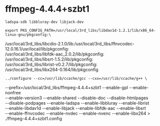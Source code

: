 # ffmpeg-4.4.4+szbt1
	ladspa-sdk libbluray-dev libjack-dev

	export PKG_CONFIG_PATH=/usr/local/3rd_libs/libdav1d-1.2.1/lib/x86_64-linux-gnu/pkgconfig:\
/usr/local/3rd_libs/libcdio-2.1.0/lib:/usr/local/3rd_libs/ffnvcodec-12.0.16.1/usr/local/lib/pkgconfig:\
/usr/local/3rd_libs/libfdk-aac_2.0.2/lib/pkgconfig:\
/usr/local/3rd_libs/libsrt-1.5.2/lib/pkgconfig:\
/usr/local/3rd_libs/librist-v0.2.7/lib/pkgconfig:\
/usr/local/3rd_libs/libx264-0.164/lib/pkgconfig


	../configure --cc=/usr/lib/ccache/gcc --cxx=/usr/lib/ccache/g++ \
--prefix=/usr/local/3rd_libs/ffmpeg-4.4.4+szbt1 --enable-gpl --enable-nonfree \
--enable-version3 --enable-shared --disable-doc --disable-htmlpages \
--disable-podpages --enable-ladspa --enable-libbluray --enable-librist \
--enable-libdav1d --enable-libjack --enable-libfdk-aac --enable-libsrt \
--enable-ffnvcodec --enable-nvdec --enable-nvenc --enable-libx264 > ./ffmpeg-4.4.4+szbt1.config